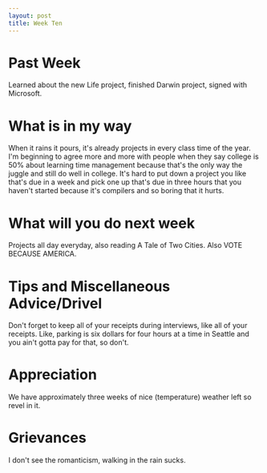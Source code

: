 ```yaml
---
layout: post
title: Week Ten
---
```


# Past Week
Learned about the new Life project, finished Darwin project, signed with Microsoft. 

# What is in my way
When it rains it pours, it's already projects in every class time of the year. I'm beginning to agree more and more with people when they say college is 50% about learning time management because that's the only way the juggle and still do well in college. It's hard to put down a project you like that's due in a week and pick one up that's due in three hours that you haven't started because it's compilers and so boring that it hurts.

# What will you do next week
Projects all day everyday, also reading A Tale of Two Cities. Also VOTE BECAUSE AMERICA.

# Tips and Miscellaneous Advice/Drivel
Don't forget to keep all of your receipts during interviews, like all of your receipts. Like, parking is six dollars for four hours at a time in Seattle and you ain't gotta pay for that, so don't.

# Appreciation
We have approximately three weeks of nice (temperature) weather left so revel in it.

# Grievances
I don't see the romanticism, walking in the rain sucks.
